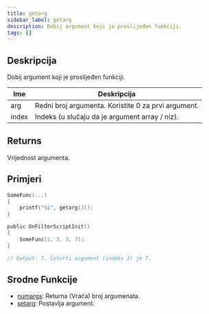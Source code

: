 ```yaml
---
title: getarg
sidebar_label: getarg
description: Dobij argument koji je proslijeđen funkciji.
tags: []
---
```


<LowercaseNote />

## Deskripcija

Dobij argument koji je proslijeđen funkciji.

| Ime   | Deskripcija                                             |
| ----- | ------------------------------------------------------- |
| arg   | Redni broj argumenta. Koristite 0 za prvi argument.     |
| index | Indeks (u slučaju da je argument array / niz).          |

## Returns

Vrijednost argumenta.

## Primjeri

```c
SomeFunc(...)
{
    printf("%i", getarg(3));
}

public OnFilterScriptInit()
{
    SomeFunc(1, 3, 3, 7);
}

// Output: 7. Četvrti argument (indeks 3) je 7.
```

## Srodne Funkcije

- [numargs](numargs): Returna (Vraća) broj argumenata.
- [setarg](setarg): Postavlja argument.
